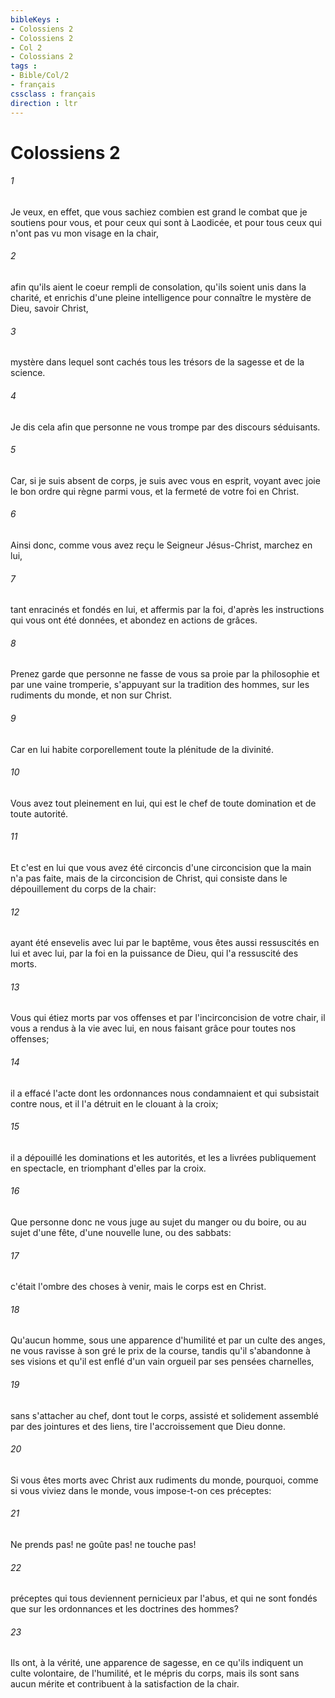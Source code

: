 ```yaml
---
bibleKeys : 
- Colossiens 2
- Colossiens 2
- Col 2
- Colossians 2
tags : 
- Bible/Col/2
- français
cssclass : français
direction : ltr
---
```


# Colossiens 2

###### 1
Je veux, en effet, que vous sachiez combien est grand le combat que je soutiens pour vous, et pour ceux qui sont à Laodicée, et pour tous ceux qui n'ont pas vu mon visage en la chair,
###### 2
afin qu'ils aient le coeur rempli de consolation, qu'ils soient unis dans la charité, et enrichis d'une pleine intelligence pour connaître le mystère de Dieu, savoir Christ,
###### 3
mystère dans lequel sont cachés tous les trésors de la sagesse et de la science.
###### 4
Je dis cela afin que personne ne vous trompe par des discours séduisants.
###### 5
Car, si je suis absent de corps, je suis avec vous en esprit, voyant avec joie le bon ordre qui règne parmi vous, et la fermeté de votre foi en Christ.
###### 6
Ainsi donc, comme vous avez reçu le Seigneur Jésus-Christ, marchez en lui,
###### 7
tant enracinés et fondés en lui, et affermis par la foi, d'après les instructions qui vous ont été données, et abondez en actions de grâces.
###### 8
Prenez garde que personne ne fasse de vous sa proie par la philosophie et par une vaine tromperie, s'appuyant sur la tradition des hommes, sur les rudiments du monde, et non sur Christ.
###### 9
Car en lui habite corporellement toute la plénitude de la divinité.
###### 10
Vous avez tout pleinement en lui, qui est le chef de toute domination et de toute autorité.
###### 11
Et c'est en lui que vous avez été circoncis d'une circoncision que la main n'a pas faite, mais de la circoncision de Christ, qui consiste dans le dépouillement du corps de la chair:
###### 12
ayant été ensevelis avec lui par le baptême, vous êtes aussi ressuscités en lui et avec lui, par la foi en la puissance de Dieu, qui l'a ressuscité des morts.
###### 13
Vous qui étiez morts par vos offenses et par l'incirconcision de votre chair, il vous a rendus à la vie avec lui, en nous faisant grâce pour toutes nos offenses;
###### 14
il a effacé l'acte dont les ordonnances nous condamnaient et qui subsistait contre nous, et il l'a détruit en le clouant à la croix;
###### 15
il a dépouillé les dominations et les autorités, et les a livrées publiquement en spectacle, en triomphant d'elles par la croix.
###### 16
Que personne donc ne vous juge au sujet du manger ou du boire, ou au sujet d'une fête, d'une nouvelle lune, ou des sabbats:
###### 17
c'était l'ombre des choses à venir, mais le corps est en Christ.
###### 18
Qu'aucun homme, sous une apparence d'humilité et par un culte des anges, ne vous ravisse à son gré le prix de la course, tandis qu'il s'abandonne à ses visions et qu'il est enflé d'un vain orgueil par ses pensées charnelles,
###### 19
sans s'attacher au chef, dont tout le corps, assisté et solidement assemblé par des jointures et des liens, tire l'accroissement que Dieu donne.
###### 20
Si vous êtes morts avec Christ aux rudiments du monde, pourquoi, comme si vous viviez dans le monde, vous impose-t-on ces préceptes:
###### 21
Ne prends pas! ne goûte pas! ne touche pas!
###### 22
préceptes qui tous deviennent pernicieux par l'abus, et qui ne sont fondés que sur les ordonnances et les doctrines des hommes?
###### 23
Ils ont, à la vérité, une apparence de sagesse, en ce qu'ils indiquent un culte volontaire, de l'humilité, et le mépris du corps, mais ils sont sans aucun mérite et contribuent à la satisfaction de la chair.
